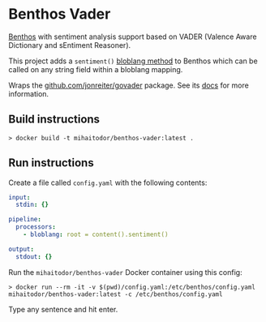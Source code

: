 # Benthos Vader

[Benthos](https://benthos.dev) with sentiment analysis support based on VADER
(Valence Aware Dictionary and sEntiment Reasoner).

This project adds a `sentiment()`
[bloblang method](https://www.benthos.dev/docs/guides/bloblang/methods) to
Benthos which can be called on any string field within a bloblang mapping.

Wraps the [github.com/jonreiter/govader](https://github.com/jonreiter/govader)
package. See its [docs](https://pkg.go.dev/github.com/jonreiter/govader) for
more information.

## Build instructions

```shell
> docker build -t mihaitodor/benthos-vader:latest .
```

## Run instructions

Create a file called `config.yaml` with the following contents:

```yaml
input:
  stdin: {}

pipeline:
  processors:
    - bloblang: root = content().sentiment()

output:
  stdout: {}
```

Run the `mihaitodor/benthos-vader` Docker container using this config:

```shell
> docker run --rm -it -v $(pwd)/config.yaml:/etc/benthos/config.yaml mihaitodor/benthos-vader:latest -c /etc/benthos/config.yaml
```

Type any sentence and hit enter.
